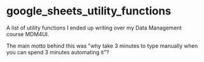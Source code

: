 # google_sheets_utility_functions
A list of utility functions I ended up writing over my Data Management course MDM4UI.

The main motto behind this was "why take 3 minutes to type manually when you can spend 3 minutes automating it"?
